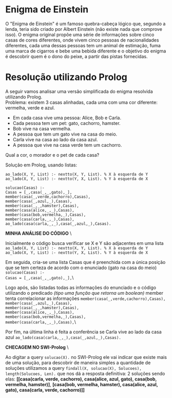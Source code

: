 # Enigma de Einstein
O "Enigma de Einstein" é um famoso quebra-cabeça lógico que, segundo a lenda, teria sido criado por Albert Einstein (não existe nada que comprove isso). O enigma original propõe uma série de informações sobre cinco casas de cores diferentes, onde vivem cinco pessoas de nacionalidades diferentes, cada uma dessas pessoas tem um animal de estimação, fuma uma marca de cigarros e bebe uma bebida diferente e o objetivo do enigma é descobrir quem é o dono do peixe, a partir das pistas fornecidas.
# Resolução utilizando Prolog
A seguir vamos analisar uma versão simplificada do enigma resolvida utilizando Prolog. \
Problema: existem 3 casas alinhadas, cada uma com uma cor diferente: vermelha, verde e azul. 

- Em cada casa vive uma pessoa: Alice, Bob e Carla.
- Cada pessoa tem um pet: gato, cachorro, hamster.
- Bob vive na casa vermelha.
- A pessoa que tem um gato vive na casa do meio.
- Carla vive na casa ao lado da casa azul.
- A pessoa que vive na casa verde tem um cachorro.

Qual a cor, o morador e o pet de cada casa?

Solução em Prolog, usando listas:

`ao_lado(X, Y, List) :- nextto(X, Y, List). % X à esquerda de Y`\
`ao_lado(X, Y, List) :- nextto(Y, X, List). % Y à esquerda de X`

`solucao(Casas) :-`\
  `Casas = [_,casa(_,_,gato),_],`\
  `member(casa(_,verde,cachorro),Casas),`\
  `member(casa(_,azul,_),Casas),`\
  `member(casa(_,_,hamster),Casas),`\
  `member(casa(alice,_,_),Casas),`\
  `member(casa(bob,vermelha,_),Casas),`\
  `member(casa(carla,_,_),Casas),`\
  `ao_lado(casa(carla,_,_),casa(_,azul,_),Casas).`

  **MINHA ANÁLISE DO CÓDIGO** \

  Inicialmente o código busca verificar se X e Y são adjacentes em uma lista
  `ao_lado(X, Y, List) :- nextto(X, Y, List). % X à esquerda de Y`\
  `ao_lado(X, Y, List) :- nextto(Y, X, List). % Y à esquerda de X`

  Em seguida, cria-se uma lista Casas que é preenchida com a única posição que se tem certeza de acordo com o enunciado (gato na casa do meio)
  `solucao(Casas) :-`\
  `Casas = [_,casa(_,_,gato),_],`\

  Logo após, são listadas todas as informações do enunciado e o código utilizando o predicado *(tipo uma função que retorna um boolean)* member tenta correlacionar as informações
  `member(casa(_,verde,cachorro),Casas),`\
  `member(casa(_,azul,_),Casas),`\
  `member(casa(_,_,hamster),Casas),`\
  `member(casa(alice,_,_),Casas),`\
  `member(casa(bob,vermelha,_),Casas),`\
  `member(casa(carla,_,_),Casas),`\

  Por fim, na última linha é feita a conferência se Carla vive ao lado da casa azul
  `ao_lado(casa(carla,_,_),casa(_,azul,_),Casas).`


**CHECAGEM NO SWI-Prolog** \

Ao digitar a query `solucao(X).` no SWI-Prolog ele vai indicar que existe mais de uma solução, para descobrir de maneira simples a quantidade de soluções utilizamos a query `findall(X, solucao(X), Solucoes), length(Solucoes, Len).` que nos dá a resposta definitiva: 2 soluções sendo elas: **[[casa(carla, verde, cachorro), casa(alice, azul, gato), casa(bob, vermelha, hamster)]**, **[casa(bob, vermelha, hamster), casa(alice, azul, gato), casa(carla, verde, cachorro)]]**
